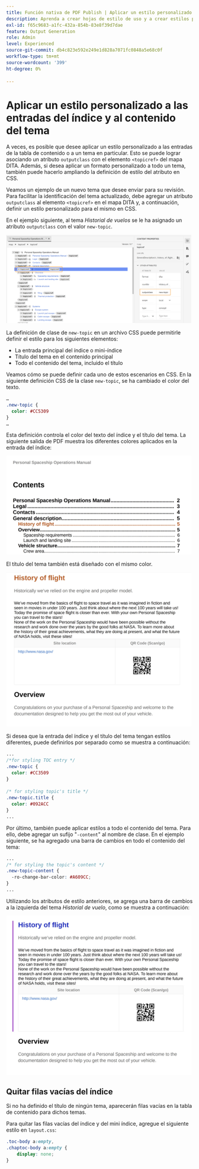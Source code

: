 ```yaml
---
title: Función nativa de PDF Publish | Aplicar un estilo personalizado a las entradas del índice y al contenido del tema
description: Aprenda a crear hojas de estilo de uso y a crear estilos para el contenido.
exl-id: f65c9683-a1fc-432a-854b-83e8f39d7dae
feature: Output Generation
role: Admin
level: Experienced
source-git-commit: db4c823e592e249e1d828a7071fc0848a5e68c0f
workflow-type: tm+mt
source-wordcount: '399'
ht-degree: 0%

---
```


# Aplicar un estilo personalizado a las entradas del índice y al contenido del tema

A veces, es posible que desee aplicar un estilo personalizado a las entradas de la tabla de contenido o a un tema en particular. Esto se puede lograr asociando un atributo `outputclass` con el elemento `<topicref>` del mapa DITA. Además, si desea aplicar un formato personalizado a todo un tema, también puede hacerlo ampliando la definición de estilo del atributo en CSS.

Veamos un ejemplo de un nuevo tema que desee enviar para su revisión. Para facilitar la identificación del tema actualizado, debe agregar un atributo `outputclass` al elemento `<topicref>` en el mapa DITA y, a continuación, definir un estilo personalizado para el mismo en CSS.

En el ejemplo siguiente, al tema *Historial de vuelos* se le ha asignado un atributo `outputclass` con el valor `new-topic`.

<img src="./assets/new-topic-attribute-in-map.png" width="500">

La definición de clase de `new-topic` en un archivo CSS puede permitirle definir el estilo para los siguientes elementos:
* La entrada principal del índice o mini-índice
* Título del tema en el contenido principal
* Todo el contenido del tema, incluido el título

Veamos cómo se puede definir cada uno de estos escenarios en CSS. En la siguiente definición CSS de la clase `new-topic`, se ha cambiado el color del texto.

```css
…
.new-topic {
  color: #CC5309
}
…
```

Esta definición controla el color del texto del índice y el título del tema. La siguiente salida de PDF muestra los diferentes colores aplicados en la entrada del índice:

<img src="./assets/pdf-output-toc-entry.jpg" width="500">

El título del tema también está diseñado con el mismo color.

<img src="./assets/pdf-output-topic-title.jpg" width="500">

Si desea que la entrada del índice y el título del tema tengan estilos diferentes, puede definirlos por separado como se muestra a continuación:

```css
...
/*for styling TOC entry */
.new-topic {
  color: #CC3509
}

/* for styling topic's title */
.new-topic.title {
  color: #092ACC
}
...
```

Por último, también puede aplicar estilos a todo el contenido del tema. Para ello, debe agregar un sufijo &quot;`-content`&quot; al nombre de clase. En el ejemplo siguiente, se ha agregado una barra de cambios en todo el contenido del tema:

```css
...
/* for styling the topic's content */
.new-topic-content {
  -ro-change-bar-color: #A609CC;
}
...
```

Utilizando los atributos de estilo anteriores, se agrega una barra de cambios a la izquierda del tema *Historial de vuelo*, como se muestra a continuación:

<img src="./assets/pdf-output-topic-content.jpg" width="500">

## Quitar filas vacías del índice

Si no ha definido el título de ningún tema, aparecerán filas vacías en la tabla de contenido para dichos temas.

Para quitar las filas vacías del índice y del mini índice, agregue el siguiente estilo en `layout.css`:

```css
.toc-body a:empty,
.chaptoc-body a:empty {
    display: none;
} 
```

